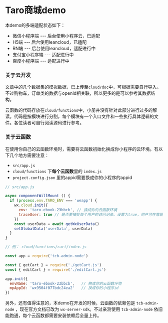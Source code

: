 # Taro商城demo

本demo的多端适配状态如下：

- 微信小程序端 --- 后台使用小程序云，已适配
- H5端 --- 后台使用leancloud，已适配
- RN端 --- 后台使用leancloud，适配进行中
- 支付宝小程序端 --- 适配进行中
- 百度小程序端 --- 适配进行中



### 关于云开发

文章中的几个数据集的模拟数据，已上传至`cloud/doc`中，可根据需要自行导入。不过购物车，订单类的数据与openId相关联，所以更多的是可以参考其数据结构。

云函数的代码存放在`cloud/functions`中，小册并没有针对此部分进行过多的解读。代码是按模块进行分割，每个模块有一个入口文件和一些执行具体逻辑的文件。各位读者可自行阅读源码进行参考。



### 关于云函数

在使用你自己的云函数环境时，需要将云函数初始化换成你小程序的云环境。有以下几个地方需要注意：

- `src/app.js`
- `cloud/functions` 下**每个云函数**里的 `index.js`
- `project.config.json` 里的appid需要换成你的小程序的appid

```javascript
// src/app.js

async componentWillMount () {
  if (process.env.TARO_ENV === 'weapp') {
    wx.cloud.init({
      env: 'taro-ebook-23bbcb', // 换成你的云函数环境
      traceUser: true // 是否要捕捉每个用户的访问记录。设置为true，用户可在管理端看到用户访问记录
    })
    const userData = await getWxUserData()
    setGlobalData('userData', userData)
  }
}

```

```javascript
// 例： cloud/functions/cart/index.js

const app = require('tcb-admin-node')

const { getCart } = require('./getCart.js')
const { editCart } = require('./editCart.js')

app.init({
  envName: 'taro-ebook-23bbcb',   // 换成你的云函数环境
  mpAppId: 'wx9504f077bdc24ea2'   // 换成你的小程序id
})
```

另外，还有值得注意的，本demo在开发的时候，云函数的依赖包是 `tcb-admin-node` ，现在官方文档已改为 `wx-server-sdk`。不过亲测使用 `tcb-admin-node` 依旧能跑通，每个云函数都需要安装依赖后全量上传。